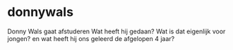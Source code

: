 donnywals
=========

Donny Wals gaat afstuderen
  Wat heeft hij gedaan?
  Wat is dat eigenlijk voor jongen?
  en
  wat heeft hij ons geleerd de afgelopen 4 jaar?

